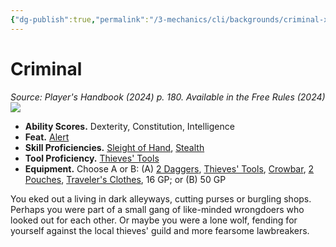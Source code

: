 ```yaml
---
{"dg-publish":true,"permalink":"/3-mechanics/cli/backgrounds/criminal-xphb/","tags":["ttrpg-cli/background","ttrpg-cli/compendium/src/5e/xphb"],"noteIcon":""}
---
```


# Criminal
*Source: Player's Handbook (2024) p. 180. Available in the Free Rules (2024)*  
![](3-Mechanics/CLI/backgrounds/img/criminal.webp#right)

- **Ability Scores.** Dexterity, Constitution, Intelligence  
- **Feat.** [Alert](3-Mechanics/CLI/feats/alert-xphb.md)  
- **Skill Proficiencies.** [Sleight of Hand](3-Mechanics/CLI/rules/skills.md#Sleight%20of%20Hand), [Stealth](3-Mechanics/CLI/rules/skills.md#Stealth)  
- **Tool Proficiency.** [Thieves' Tools](3-Mechanics/CLI/items/thieves-tools-xphb.md)  
- **Equipment.** Choose A or B: (A) [2 Daggers](3-Mechanics/CLI/items/dagger-xphb.md), [Thieves' Tools](3-Mechanics/CLI/items/thieves-tools-xphb.md), [Crowbar](3-Mechanics/CLI/items/crowbar-xphb.md), [2 Pouches](3-Mechanics/CLI/items/pouch-xphb.md), [Traveler's Clothes](3-Mechanics/CLI/items/travelers-clothes-xphb.md), 16 GP; or (B) 50 GP  

You eked out a living in dark alleyways, cutting purses or burgling shops. Perhaps you were part of a small gang of like-minded wrongdoers who looked out for each other. Or maybe you were a lone wolf, fending for yourself against the local thieves' guild and more fearsome lawbreakers.